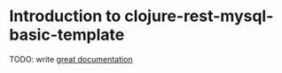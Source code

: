 # Introduction to clojure-rest-mysql-basic-template

TODO: write [great documentation](http://jacobian.org/writing/what-to-write/)
